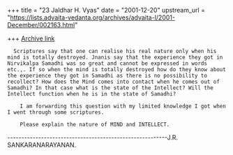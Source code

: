 +++
title = "23 Jaldhar H. Vyas"
date = "2001-12-20"
upstream_url = "https://lists.advaita-vedanta.org/archives/advaita-l/2001-December/002163.html"

+++
[Archive link](https://lists.advaita-vedanta.org/archives/advaita-l/2001-December/002163.html)

      Scriptures say that one can realise his real nature only when his mind is totally destroyed. Jnanis say that the experience they got in Nirvikalpa Samadhi was so great and cannot be expressed in words etc.,. If so when the mind is totally destroyed how do they know about the experience they got in Samadhi as there is no possibility to recollect? How does the Mind comes into contact when he comes out of Samadhi? In that case what is the state of the Intellect? Will the Intellect function when he is in the state of Samadhi? 

        I am forwarding this question with my limited knowledge I got when I went through some scriptures. 

        Please explain the nature of MIND and INTELLECT.

---------------------------------------------------------J.R. SANKARANARAYANAN.  


